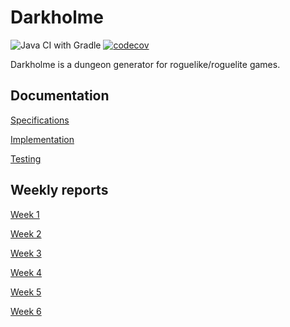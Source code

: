 # Darkholme

![Java CI with Gradle](https://github.com/Eelinki/Darkholme-tiralabra2021/workflows/Java%20CI%20with%20Gradle/badge.svg)
[![codecov](https://codecov.io/gh/Eelinki/Darkholme-tiralabra2021/branch/main/graph/badge.svg?token=FHRHUZ1Q0F)](https://codecov.io/gh/Eelinki/Darkholme-tiralabra2021)

Darkholme is a dungeon generator for roguelike/roguelite games.


## Documentation

[Specifications](https://github.com/Eelinki/Darkholme-tiralabra2021/blob/main/documentation/specifications.md)

[Implementation](https://github.com/Eelinki/Darkholme-tiralabra2021/blob/main/documentation/implementation.md)

[Testing](https://github.com/Eelinki/Darkholme-tiralabra2021/blob/main/documentation/testing.md)


## Weekly reports

[Week 1](https://github.com/Eelinki/Darkholme-tiralabra2021/blob/main/documentation/weekly_reports/week1.md)

[Week 2](https://github.com/Eelinki/Darkholme-tiralabra2021/blob/main/documentation/weekly_reports/week2.md)

[Week 3](https://github.com/Eelinki/Darkholme-tiralabra2021/blob/main/documentation/weekly_reports/week3.md)

[Week 4](https://github.com/Eelinki/Darkholme-tiralabra2021/blob/main/documentation/weekly_reports/week4.md)

[Week 5](https://github.com/Eelinki/Darkholme-tiralabra2021/blob/main/documentation/weekly_reports/week5.md)

[Week 6](https://github.com/Eelinki/Darkholme-tiralabra2021/blob/main/documentation/weekly_reports/week6.md)
